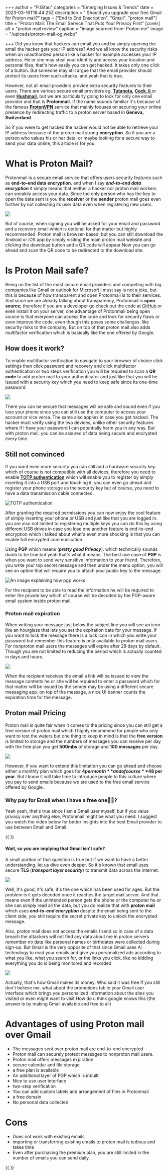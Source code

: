 +++
author = "P.Gitau"
categories = "Emerging Issues & Trends"
date = 2023-03-16T18:44:25Z
description = " Should you upgrade your free Gmail for Proton mail?"
tags = ["End to End Enscription", "Gmail", "proton mail"]
title = "Proton Mail: The Email Service That Puts Your Privacy First"
[cover]
alt = "proton mail review"
caption = "image sourced from: Proton.me"
image = "/uploads/proton-mail-og.webp"

+++
Did you know that hackers can email you and by simply opening the email the hacker gets your IP address? And we all know the security risks when an unauthorized person like a hacker for example accesses your IP address. He or she may steal your identity and access your location and personal files, that's how easily you can get hacked. It takes only one click of a button. But someone may still argue that the email provider should protect its users from such attacks. and yeah that is true.

However, not all email providers provide extra security features to their users. There are various secure email providers eg. [**Tutanota**](https://tutanota.com/ "Tutanota link")**,** [**Cock. li** ](https://cock.li/ "Cock.li link")or even [**Hushmail**](https://www.hushmail.com/ "https://www.hushmail.com/")**,** but we are particularly going to look for only one email provider and that is **Protonmail.** If the name sounds familiar it's because of the famous [**ProtonVPN**](https://protonvpn.com/ "proton vpn link") service that mainly focuses on securing your online presence by redirecting traffic to a proton server based in **Geneva, Switzerland**.

So if you were to get hacked the hacker would not be able to retrieve your IP address because of the proton mail strong **encryption**. So if you are a person who values his or her data. or maybe looking for a secure way to send your data online, this article is for you.

# What is Proton Mail?

Protonmail is a secure email service that offers users security features such as **end-to-end data encryption**. and when I say **_end-to-end data encryption_** it simply means that neither a hacker nor proton mail workers can sneakily access your data. Since the only person who has the key to open the data sent is you the **receiver** or the **sender** proton mail goes even further by not collecting its user data even when registering new users.

![](/uploads/protonmail-005.png)

But of course, when signing you will be asked for your email and password and a recovery email which is optional for that matter but highly recommended. Proton mail is browser-based, but you can still download the Android or iOS app by simply visiting the main proton mail website and clicking the download button and a QR code will appear Now you can go ahead and scan the QR code to be redirected to the download site.

# Is Proton Mail safe?

Being on the list of the most secure email providers and competing with big companies like Gmail or outlook for Microsoft I must say is not a joke, but this is because of how transparent and open Protonmail is to their services. And since we are already talking about transparency, Protonmail is **open source;** therefore if you are a developer go check out the code at [GitHub](https://github.com/ProtonMail "proton mail code on github link") or even install it on your server, one advantage of Protonmail being open source is that everyone can access the code and look for security flaws or even improve the code. even though this poses some challenges. like security risks to the company. But on top of that proton mail also adds multifactor verification which is basically like the one offered by Google.

## How does it work?

To enable multifactor verification to navigate to your browser of choice click settings then click password and recovery and click multifactor authentication or two steps verification you will be required to scan a **QR code** to add proton mail to your authenticator and just like that you will be issued with a security key which you need to keep safe since its one-time password

![](/uploads/otp-proton1.png)

There you can be secure that messages will be safe and sound even if you lose your phone since you can still use the computer to access your account or vice versa. The same also applies in case you get hacked. The hacker must verify using the two devices, unlike other security features where if I have your password I can potentially harm you in any way. But with proton mail, you can be assured of data being secure and encrypted every time.

## Still not convinced

If you want even more security you can still add a hardware security key. which of course is not compatible with all devices, therefore you need to enable [**TOTP authentication**](https://en.wikipedia.org/wiki/Time-based_one-time_password "meaning of TTOP") which will enable you to register by simply inserting it into a USB port and touching it. you can even go ahead and register your phone storage as the security key but of course, you need to have a data transmission cable connected.

![TOTP authentication](/uploads/unnamed-1.png "TOTP authentication")

After granting the required permissions you can now enjoy the cool feature of simply inserting your phone or USB and just like that you are logged in. you are also not limited to registering multiple keys you can do this by using different USB drives in case you lose one another feature is end-to-end encryption which I talked about what's even more shocking is that you can enable full encrypted communication.

Using **PGP** which means (**_pretty good Privacy_**). which technically sounds dumb to be true but yeah that's what it means. The best use case of **PGP** is when you want to send very sensitive information to your friend. Therefore, you write your top secret message and then under the menu option, you will see an option that will require you to attach your public key to the message.

![An image explaining how pgp works](/uploads/end-to-end-encrypted-email-graphic.webp "proton mail preview")

For the recipient to be able to read the information he will be required to enter the private key which of course will be decoded by the PGP-aware email system inside proton mail.

### Proton mail expiration

When writing your message just below the subject line you will see an icon like an hourglass that lets you set the expiration date for your message. if you want to lock the message there is a lock icon in which you write your password but remember this feature is only available to proton mail users. For nonproton mail users the messages will expire after 28 days by default. Though you are not limited to reducing the period which is actually counted in days and hours.

![](/uploads/set-expiration-time.png)

When the recipient receives the email a link will be issued to view the message contents he or she will be required to enter a password which for that matter will be issued by the sender may be using a different secure messaging app. on top of the message, a nice UI banner counts the expiration time for the message.

## Proton mail Pricing

Proton mail is quite fair when it comes to the pricing since you can still get a free version of proton mail which I highly recommend for people who only want to test the waters but one thing to keep in mind is that the **free version** is limited to storage and the numbers of messages you can receive per day with the free plan you get **500mbs** of storage and **100 messages** per day.

![](/uploads/proton-plans-compared.png)

However, if you want to extend this limitation you can go ahead and choose either a monthly plan which goes for **$4 per month** and of course **$48 per year**. But I know it will take time to introduce people to this culture where you pay to send emails because we are used to the free email service offered by Google.

### Why pay for Email when I have a free one🤷‍♂️?

Yeah yeah, that's true since I am a Gmail user myself, but if you value privacy over anything else, Protonmail might be what you need. I suggest you watch the video below for better insights into the best Email provider to use between Email and Gmail.

{{ <youtube fcbf6PzVBBc>}}

#### Wait, so you are implying that Gmail isn't safe?

A small portion of that question is true but if we want to have a better understanding, let us dive even deeper. So it's known that email uses secure **TLS** (**_transport layer security_**) to transmit data across the internet.

![](/uploads/protonmail-vs-gmail-3.webp)

Well, it's good, it's safe, it's the one which has been used for ages. But the problem is it gets decoded once it reaches the target mail server. And that means even if the unintended person gets the phone or the computer he or she can simply read all the data, but you do realize that with **proton mail** which uses **_end-to-end encryption_** despite the email being sent to the client side, you still require the secret private key to unlock the encrypted message.

Also, proton mail does not access the emails I send so in case of a data breach the attackers will not find any data about me in proton servers remember no data like personal names or birthdates were collected during sign-up. But Gmail is the very opposite of that since Gmail uses Ai technology to read your emails and give you personalized ads according to what you like, what you search for, or the links you click. like no kidding everything you do is being monitored and recorded

![](/uploads/gmail-ads.webp)

Actually, that's how Gmail makes its money. Who said it was free If you still don't believe me. what about the promotions tab in your Gmail user interface which brings you personalized information about the sites you visited or even might want to visit How do u think google knows this (the answer is by making Gmail available and free to all)

# Advantages of using Proton mail over Gmail

* The messages sent over proton mail are end-to-end encrypted
* Proton mail can securely protect messages to nonproton mail users.
* Proton mail offers messages expiration
* secure calendar and file storage
* a free plan is available
* An additional layer of PGP which is inbuilt
* Nice to use user interface
* two-step verification
* You can add custom labels and arrangement of files in Protonmail
* a free domain
* No personal data collected

# Cons

* Does not work with existing emails
* importing or transferring existing emails to proton mail is tedious and takes time
* Even after purchasing the premium plan, you are still limited in the number of emails you can send daily.

{{ <youtube MfJ8BNm4e2Y>}}